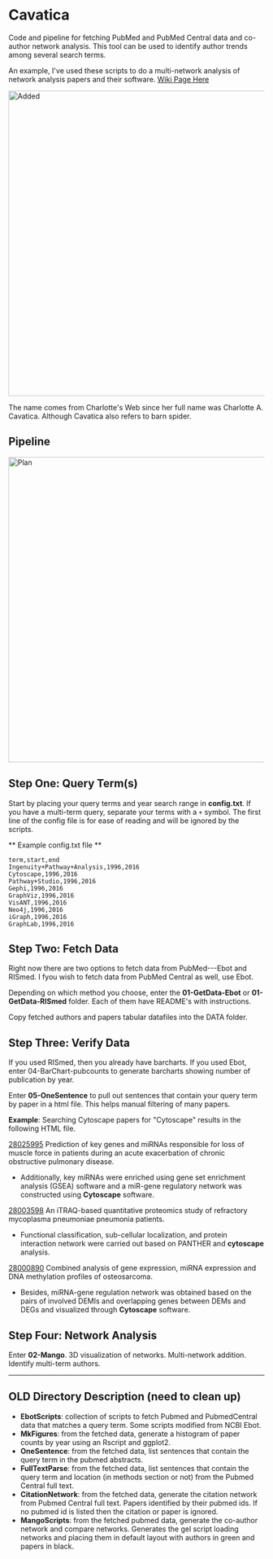 # Cavatica
Code and pipeline for fetching PubMed and PubMed Central data and co-author network analysis. This tool can be used to identify author trends among several search terms. 

An example, I've used these scripts to do a multi-network analysis of network analysis papers and their software. 
[Wiki Page Here](https://github.com/j23414/cavatica/wiki)

<img src="https://github.com/j23414/cavatica/blob/master/IMG/Adder.png" width="600" alt="Added">

The name comes from Charlotte's Web since her full name was Charlotte A. Cavatica. Although Cavatica also refers to barn spider.

## Pipeline

<img src="https://github.com/j23414/cavatica/blob/master/IMG/plan.png" width="600" alt="Plan">

<!--
[List of Entrez Databases](https://eutils.ncbi.nlm.nih.gov/entrez/eutils/einfo.fcgi)

[EBot](http://www.ncbi.nlm.nih.gov/Class/PowerTools/eutils/ebot/ebot.cgi)
-->

## Step One: Query Term(s)

Start by placing your query terms and year search range in **config.txt**. If you have a multi-term query, separate your terms with a `+` symbol. The first line of the config file is for ease of reading and will be ignored by the scripts.

** Example config.txt file **
```
term,start,end
Ingenuity+Pathway+Analysis,1996,2016
Cytoscape,1996,2016
Pathway+Studio,1996,2016
Gephi,1996,2016
GraphViz,1996,2016
VisANT,1996,2016
Neo4j,1996,2016
iGraph,1996,2016
GraphLab,1996,2016
```

## Step Two: Fetch Data

Right now there are two options to fetch data from PubMed---Ebot and RISmed. I fyou wish to fetch data from PubMed Central as well, use Ebot.

Depending on which method you choose, enter the **01-GetData-Ebot** or **01-GetData-RISmed** folder. Each of them have README's with instructions.

Copy fetched authors and papers tabular datafiles into the DATA folder. 

## Step Three: Verify Data

If you used RISmed, then you already have barcharts. If you used Ebot, enter 04-BarChart-pubcounts to generate barcharts showing number of publication by year.

Enter **05-OneSentence** to pull out sentences that contain your query term by paper in a html file. This helps manual filtering of many papers.

**Example**: Searching Cytoscape papers for "Cytoscape" results in the following HTML file.

<p><a href="http://www.ncbi.nlm.nih.gov/pubmed/?term=28025995">28025995</a> Prediction of key genes and miRNAs responsible for loss of muscle force in patients during an acute exacerbation of chronic obstructive pulmonary disease.<ul><li>Additionally, key miRNAs were enriched using gene set enrichment analysis (GSEA) software and a miR-gene regulatory network was constructed using <b>Cytoscape</b> software. </ul></p><p><a href="http://www.ncbi.nlm.nih.gov/pubmed/?term=28003598">28003598</a> An iTRAQ-based quantitative proteomics study of refractory mycoplasma pneumoniae pneumonia patients.<ul><li>Functional classification, sub-cellular localization, and protein interaction network were carried out based on PANTHER and <b>cytoscape</b> analysis. </ul></p><p><a href="http://www.ncbi.nlm.nih.gov/pubmed/?term=28000890">28000890</a> Combined analysis of gene expression, miRNA expression and DNA methylation profiles of osteosarcoma.<ul><li>Besides, miRNA-gene regulation network was obtained based on the pairs of involved DEMIs and overlapping genes between DEMs and DEGs and visualized through <b>Cytoscape</b> software. </ul></p>

## Step Four: Network Analysis

Enter **02-Mango**. 3D visualization of networks. Multi-network addition. Identify multi-term authors. 

-----

## OLD Directory Description (need to clean up)

* **EbotScripts**: collection of scripts to fetch Pubmed and PubmedCentral data that matches a query term. Some scripts modified from NCBI Ebot.
* **MkFigures**: from the fetched data, generate a histogram of paper counts by year using an Rscript and ggplot2.
* **OneSentence**: from the fetched data, list sentences that contain the query term in the pubmed abstracts.
* **FullTextParse**: from the fetched data, list sentences that contain the query term and location (in methods section or not) from the Pubmed Central full text.
* **CitationNetwork**: from the fetched data, generate the citation network from Pubmed Central full text. Papers identified by their pubmed ids. If no pubmed id is listed then the citation or paper is ignored.
* **MangoScripts**: from the fetched pubmed data, generate the co-author network and compare networks. Generates the gel script loading networks and placing them in default layout with authors in green and papers in black. 
